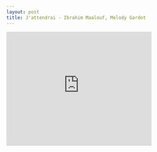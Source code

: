 ```yaml
---
layout: post
title: J'attendrai - Ibrahim Maalouf, Melody Gardot
---
```


<iframe src="https://open.spotify.com/embed?uri=spotify:track:3Ks3YWCoSba0Le2zzQYxKM"
        frameborder="0"
        width="380"
        height="300"
        allowtransparency="true">
</iframe>